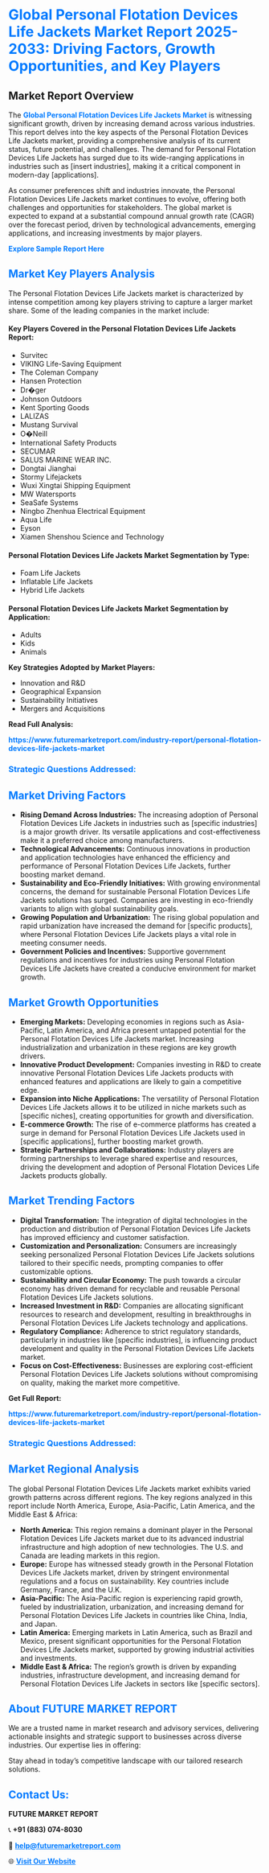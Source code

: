 <h1 style="color: #007BFF;">Global Personal Flotation Devices Life Jackets Market Report 2025-2033: Driving Factors, Growth Opportunities, and Key Players</h1>

<section id="overview">
<h2>Market Report Overview</h2>
<p>The <a href="https://www.futuremarketreport.com/industry-report/personal-flotation-devices-life-jackets-market" style="color: #007BFF; text-decoration: none;"><strong>Global Personal Flotation Devices Life Jackets Market</strong></a> is witnessing significant growth, driven by increasing demand across various industries. This report delves into the key aspects of the Personal Flotation Devices Life Jackets market, providing a comprehensive analysis of its current status, future potential, and challenges. The demand for Personal Flotation Devices Life Jackets has surged due to its wide-ranging applications in industries such as [insert industries], making it a critical component in modern-day [applications].</p>
<p>As consumer preferences shift and industries innovate, the Personal Flotation Devices Life Jackets market continues to evolve, offering both challenges and opportunities for stakeholders. The global market is expected to expand at a substantial compound annual growth rate (CAGR) over the forecast period, driven by technological advancements, emerging applications, and increasing investments by major players.</p>
</section>

<section id="overview">
<p><a href="https://www.futuremarketreport.com/request-sample/reportId=42935" style="color: #007BFF; text-decoration: none;"><strong>Explore Sample Report Here</strong></a></p>
</section>

<section id="key-players">
<h2 style="color: #007BFF;">Market Key Players Analysis</h2>
<p>The Personal Flotation Devices Life Jackets market is characterized by intense competition among key players striving to capture a larger market share. Some of the leading companies in the market include:</p>
<h4>Key Players Covered in the Personal Flotation Devices Life Jackets Report:</h4>
<ul><li>Survitec</li><li>VIKING Life-Saving Equipment</li><li>The Coleman Company</li><li>Hansen Protection</li><li>Dr�ger</li><li>Johnson Outdoors</li><li>Kent Sporting Goods</li><li>LALIZAS</li><li>Mustang Survival</li><li>O�Neill</li><li>International Safety Products</li><li>SECUMAR</li><li>SALUS MARINE WEAR INC.</li><li>Dongtai Jianghai</li><li>Stormy Lifejackets</li><li>Wuxi Xingtai Shipping Equipment</li><li>MW Watersports</li><li>SeaSafe Systems</li><li>Ningbo Zhenhua Electrical Equipment</li><li>Aqua Life</li><li>Eyson</li><li>Xiamen Shenshou Science and Technology</li></ul>
<h4>Personal Flotation Devices Life Jackets Market Segmentation by Type:</h4>
<ul><li>Foam Life Jackets</li><li>Inflatable Life Jackets</li><li>Hybrid Life Jackets</li></ul>

<h4>Personal Flotation Devices Life Jackets Market Segmentation by Application:</h4>
<ul><li>Adults</li><li>Kids</li><li>Animals</li></ul>
<p><strong>Key Strategies Adopted by Market Players:</strong></p>
<ul>
<li>Innovation and R&D</li>
<li>Geographical Expansion</li>
<li>Sustainability Initiatives</li>
<li>Mergers and Acquisitions</li>
</ul>
</section>

<section>
<p><strong>Read Full Analysis: </strong></p><a href="https://www.futuremarketreport.com/industry-report/personal-flotation-devices-life-jackets-market" style="color: #007BFF; text-decoration: none;"><strong>https://www.futuremarketreport.com/industry-report/personal-flotation-devices-life-jackets-market</strong></a>
<h3 style="color: #007BFF;">Strategic Questions Addressed:</h3>
</section>

<section id="driving-factors">
<h2 style="color: #007BFF;">Market Driving Factors</h2>
<ul>
<li><strong>Rising Demand Across Industries:</strong> The increasing adoption of Personal Flotation Devices Life Jackets in industries such as [specific industries] is a major growth driver. Its versatile applications and cost-effectiveness make it a preferred choice among manufacturers.</li>
<li><strong>Technological Advancements:</strong> Continuous innovations in production and application technologies have enhanced the efficiency and performance of Personal Flotation Devices Life Jackets, further boosting market demand.</li>
<li><strong>Sustainability and Eco-Friendly Initiatives:</strong> With growing environmental concerns, the demand for sustainable Personal Flotation Devices Life Jackets solutions has surged. Companies are investing in eco-friendly variants to align with global sustainability goals.</li>
<li><strong>Growing Population and Urbanization:</strong> The rising global population and rapid urbanization have increased the demand for [specific products], where Personal Flotation Devices Life Jackets plays a vital role in meeting consumer needs.</li>
<li><strong>Government Policies and Incentives:</strong> Supportive government regulations and incentives for industries using Personal Flotation Devices Life Jackets have created a conducive environment for market growth.</li>
</ul>
</section>

<section id="growth-opportunities">
<h2 style="color: #007BFF;">Market Growth Opportunities</h2>
<ul>
<li><strong>Emerging Markets:</strong> Developing economies in regions such as Asia-Pacific, Latin America, and Africa present untapped potential for the Personal Flotation Devices Life Jackets market. Increasing industrialization and urbanization in these regions are key growth drivers.</li>
<li><strong>Innovative Product Development:</strong> Companies investing in R&D to create innovative Personal Flotation Devices Life Jackets products with enhanced features and applications are likely to gain a competitive edge.</li>
<li><strong>Expansion into Niche Applications:</strong> The versatility of Personal Flotation Devices Life Jackets allows it to be utilized in niche markets such as [specific niches], creating opportunities for growth and diversification.</li>
<li><strong>E-commerce Growth:</strong> The rise of e-commerce platforms has created a surge in demand for Personal Flotation Devices Life Jackets used in [specific applications], further boosting market growth.</li>
<li><strong>Strategic Partnerships and Collaborations:</strong> Industry players are forming partnerships to leverage shared expertise and resources, driving the development and adoption of Personal Flotation Devices Life Jackets products globally.</li>
</ul>
</section>

<section id="trending-factors">
<h2 style="color: #007BFF;">Market Trending Factors</h2>
<ul>
<li><strong>Digital Transformation:</strong> The integration of digital technologies in the production and distribution of Personal Flotation Devices Life Jackets has improved efficiency and customer satisfaction.</li>
<li><strong>Customization and Personalization:</strong> Consumers are increasingly seeking personalized Personal Flotation Devices Life Jackets solutions tailored to their specific needs, prompting companies to offer customizable options.</li>
<li><strong>Sustainability and Circular Economy:</strong> The push towards a circular economy has driven demand for recyclable and reusable Personal Flotation Devices Life Jackets solutions.</li>
<li><strong>Increased Investment in R&D:</strong> Companies are allocating significant resources to research and development, resulting in breakthroughs in Personal Flotation Devices Life Jackets technology and applications.</li>
<li><strong>Regulatory Compliance:</strong> Adherence to strict regulatory standards, particularly in industries like [specific industries], is influencing product development and quality in the Personal Flotation Devices Life Jackets market.</li>
<li><strong>Focus on Cost-Effectiveness:</strong> Businesses are exploring cost-efficient Personal Flotation Devices Life Jackets solutions without compromising on quality, making the market more competitive.</li>
</ul>
</section>

<section>
<p><strong>Get Full Report: </strong></p><a href="https://www.futuremarketreport.com/industry-report/personal-flotation-devices-life-jackets-market" style="color: #007BFF; text-decoration: none;"><strong>https://www.futuremarketreport.com/industry-report/personal-flotation-devices-life-jackets-market</strong></a>
<h3 style="color: #007BFF;">Strategic Questions Addressed:</h3>
</section>


<section id="regional-analysis">
<h2 style="color: #007BFF;">Market Regional Analysis</h2>
<p>The global Personal Flotation Devices Life Jackets market exhibits varied growth patterns across different regions. The key regions analyzed in this report include North America, Europe, Asia-Pacific, Latin America, and the Middle East & Africa:</p>
<ul>
<li><strong>North America:</strong> This region remains a dominant player in the Personal Flotation Devices Life Jackets market due to its advanced industrial infrastructure and high adoption of new technologies. The U.S. and Canada are leading markets in this region.</li>
<li><strong>Europe:</strong> Europe has witnessed steady growth in the Personal Flotation Devices Life Jackets market, driven by stringent environmental regulations and a focus on sustainability. Key countries include Germany, France, and the U.K.</li>
<li><strong>Asia-Pacific:</strong> The Asia-Pacific region is experiencing rapid growth, fueled by industrialization, urbanization, and increasing demand for Personal Flotation Devices Life Jackets in countries like China, India, and Japan.</li>
<li><strong>Latin America:</strong> Emerging markets in Latin America, such as Brazil and Mexico, present significant opportunities for the Personal Flotation Devices Life Jackets market, supported by growing industrial activities and investments.</li>
<li><strong>Middle East & Africa:</strong> The region’s growth is driven by expanding industries, infrastructure development, and increasing demand for Personal Flotation Devices Life Jackets in sectors like [specific sectors].</li>
</ul>
</section>

<footer>
<h2 style="color: #007BFF;">About FUTURE MARKET REPORT</h2>
<p>We are a trusted name in market research and advisory services, delivering actionable insights and strategic support to businesses across diverse industries. Our expertise lies in offering:</p>

<p>Stay ahead in today’s competitive landscape with our tailored research solutions.</p>

<h2 style="color: #007BFF;">Contact Us:</h2>
<p><strong>FUTURE MARKET REPORT</strong></p>
<p>📞 <strong>+91 (883) 074-8030</strong></p>
<p>📧 <strong><a href="mailto:help@futuremarketreport.com" style="color: #007BFF;">help@futuremarketreport.com</a></strong></p>
<p>🌐 <strong><a href="https://www.futuremarketreport.com/" style="color: #007BFF;">Visit Our Website</a></strong></p>
</footer>